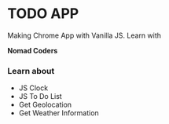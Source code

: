 # TODO APP

Making Chrome App with Vanilla JS. Learn with <p href="https://nomadcoders.co/" style="font-weight:bold;"> Nomad Coders </p>

<h3> Learn about </h3>
<ul>
  <li> JS Clock </li>
  <li> JS To Do List </li>
  <li> Get Geolocation </li>
  <li> Get Weather Information </li>
</ul>
